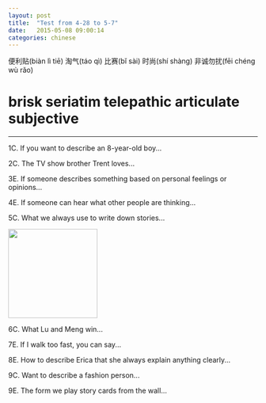 ```yaml
---
layout: post
title:  "Test from 4-28 to 5-7"
date:   2015-05-08 09:00:14
categories: chinese
---
```


便利贴(biàn lì tiē) 淘气(táo qì) 比赛(bǐ sài) 时尚(shí shàng) 非诚勿扰(fēi chéng wù rǎo)

# brisk seriatim telepathic articulate subjective

-----------

  1C. If you want to describe an 8-year-old boy...

  2C. The TV show brother Trent loves...

  3E. If someone describes something based on personal feelings or opinions...

  4E. If someone can hear what other people are thinking...
 
  5C. What we always use to write down stories...
  
<img width='180' src="/wombats-learning/images/dog.jpg"/>
  
  6C. What Lu and Meng win...
  
  7E. If I walk too fast, you can say...
  
  8E. How to describe Erica that she always explain anything clearly...
  
  9C. Want to describe a fashion person...
  
  9E. The form we play story cards from the wall...

